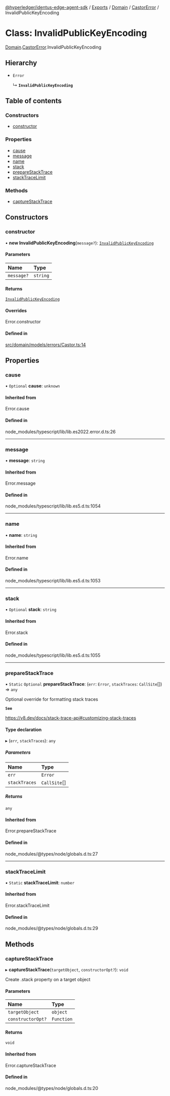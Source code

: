 [@hyperledger/identus-edge-agent-sdk](../README.md) / [Exports](../modules.md) / [Domain](../modules/Domain.md) / [CastorError](../modules/Domain.CastorError.md) / InvalidPublicKeyEncoding

# Class: InvalidPublicKeyEncoding

[Domain](../modules/Domain.md).[CastorError](../modules/Domain.CastorError.md).InvalidPublicKeyEncoding

## Hierarchy

- `Error`

  ↳ **`InvalidPublicKeyEncoding`**

## Table of contents

### Constructors

- [constructor](Domain.CastorError.InvalidPublicKeyEncoding.md#constructor)

### Properties

- [cause](Domain.CastorError.InvalidPublicKeyEncoding.md#cause)
- [message](Domain.CastorError.InvalidPublicKeyEncoding.md#message)
- [name](Domain.CastorError.InvalidPublicKeyEncoding.md#name)
- [stack](Domain.CastorError.InvalidPublicKeyEncoding.md#stack)
- [prepareStackTrace](Domain.CastorError.InvalidPublicKeyEncoding.md#preparestacktrace)
- [stackTraceLimit](Domain.CastorError.InvalidPublicKeyEncoding.md#stacktracelimit)

### Methods

- [captureStackTrace](Domain.CastorError.InvalidPublicKeyEncoding.md#capturestacktrace)

## Constructors

### constructor

• **new InvalidPublicKeyEncoding**(`message?`): [`InvalidPublicKeyEncoding`](Domain.CastorError.InvalidPublicKeyEncoding.md)

#### Parameters

| Name | Type |
| :------ | :------ |
| `message?` | `string` |

#### Returns

[`InvalidPublicKeyEncoding`](Domain.CastorError.InvalidPublicKeyEncoding.md)

#### Overrides

Error.constructor

#### Defined in

[src/domain/models/errors/Castor.ts:14](https://github.com/hyperledger/identus-edge-agent-sdk-ts/blob/b1a74ed6fd4a9050ce3bb69d50435414a88a059a/src/domain/models/errors/Castor.ts#L14)

## Properties

### cause

• `Optional` **cause**: `unknown`

#### Inherited from

Error.cause

#### Defined in

node_modules/typescript/lib/lib.es2022.error.d.ts:26

___

### message

• **message**: `string`

#### Inherited from

Error.message

#### Defined in

node_modules/typescript/lib/lib.es5.d.ts:1054

___

### name

• **name**: `string`

#### Inherited from

Error.name

#### Defined in

node_modules/typescript/lib/lib.es5.d.ts:1053

___

### stack

• `Optional` **stack**: `string`

#### Inherited from

Error.stack

#### Defined in

node_modules/typescript/lib/lib.es5.d.ts:1055

___

### prepareStackTrace

▪ `Static` `Optional` **prepareStackTrace**: (`err`: `Error`, `stackTraces`: `CallSite`[]) => `any`

Optional override for formatting stack traces

**`See`**

https://v8.dev/docs/stack-trace-api#customizing-stack-traces

#### Type declaration

▸ (`err`, `stackTraces`): `any`

##### Parameters

| Name | Type |
| :------ | :------ |
| `err` | `Error` |
| `stackTraces` | `CallSite`[] |

##### Returns

`any`

#### Inherited from

Error.prepareStackTrace

#### Defined in

node_modules/@types/node/globals.d.ts:27

___

### stackTraceLimit

▪ `Static` **stackTraceLimit**: `number`

#### Inherited from

Error.stackTraceLimit

#### Defined in

node_modules/@types/node/globals.d.ts:29

## Methods

### captureStackTrace

▸ **captureStackTrace**(`targetObject`, `constructorOpt?`): `void`

Create .stack property on a target object

#### Parameters

| Name | Type |
| :------ | :------ |
| `targetObject` | `object` |
| `constructorOpt?` | `Function` |

#### Returns

`void`

#### Inherited from

Error.captureStackTrace

#### Defined in

node_modules/@types/node/globals.d.ts:20
